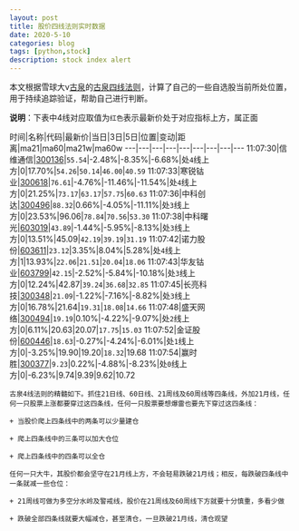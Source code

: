 ```yaml
---
layout: post
title: 股价四线法则实时数据
date: 2020-5-10
categories: blog
tags: [python,stock]
description: stock index alert
---
```



本文根据雪球大v[古泉](https://xueqiu.com/u/7148646888)的[古泉四线法则](https://xueqiu.com/7148646888/130498192)，计算了自己的一些自选股当前所处位置，用于持续追踪验证，帮助自己进行判断。

**说明**：下表中4线对应取值为`红色`表示最新价处于对应指标上方，属正面

时间|名称|代码|最新价|当日|3日|5日|位置|变动|距离|ma21|ma60|ma21w|ma60w
---|---|---|---|---|---|---|---|---
11:07:30|信维通信|[300136](https://xueqiu.com/S/SZ300136)|`55.54`|-2.48%|-8.35%|-6.68%|处`4`线上方|0|17.70%|`54.26`|`50.14`|`46.00`|`40.59`
11:07:33|寒锐钴业|[300618](https://xueqiu.com/S/SZ300618)|`76.61`|-4.76%|-11.46%|-11.54%|处`4`线上方|0|21.25%|`73.17`|`63.17`|`57.75`|`60.63`
11:07:36|中科创达|[300496](https://xueqiu.com/S/SZ300496)|`88.32`|0.66%|-4.05%|-11.11%|处`3`线上方|0|23.53%|96.06|`78.84`|`70.56`|`53.30`
11:07:38|中科曙光|[603019](https://xueqiu.com/S/SH603019)|`43.89`|-1.44%|-5.95%|-8.13%|处`3`线上方|0|13.51%|45.09|`42.19`|`39.19`|`31.19`
11:07:42|诺力股份|[603611](https://xueqiu.com/S/SH603611)|`23.12`|3.35%|8.04%|5.28%|处`4`线上方|1|13.93%|`22.06`|`21.51`|`20.04`|`18.06`
11:07:43|华友钴业|[603799](https://xueqiu.com/S/SH603799)|`42.15`|-2.52%|-5.84%|-10.18%|处`3`线上方|0|12.24%|42.87|`39.24`|`36.68`|`32.85`
11:07:45|长亮科技|[300348](https://xueqiu.com/S/SZ300348)|`21.09`|-1.22%|-7.16%|-8.82%|处`3`线上方|0|16.78%|21.64|`19.31`|`18.08`|`14.66`
11:07:48|盛天网络|[300494](https://xueqiu.com/S/SZ300494)|`19.19`|0.10%|-4.22%|-9.07%|处`2`线上方|0|6.11%|20.63|20.07|`17.75`|`15.03`
11:07:52|金证股份|[600446](https://xueqiu.com/S/SH600446)|`18.63`|-0.27%|-4.24%|-6.01%|处`1`线上方|0|-3.25%|19.90|19.20|`18.32`|19.68
11:07:54|赢时胜|[300377](https://xueqiu.com/S/SZ300377)|`9.23`|0.22%|-4.88%|-8.23%|处`0`线上方|0|-6.23%|9.74|9.39|9.62|10.72

```
古泉4线法则的精髓如下。抓住21日线、60日线、21周线及60周线等四条线，外加21月线，任何一只股票上涨都要穿过这四条线，任何一只股票要想爆雷也要先下穿过这四条线：

+ 当股价爬上四条线中的两条可以少量建仓

+ 爬上四条线中的三条可以加大仓位

+ 爬上四条线中的四条可以全仓

任何一只大牛，其股价都会坚守在21月线上方，不会轻易跌破21月线；相反，每跌破四条线中一条就减一些仓位：

+ 21周线可做为多空分水岭及警戒线，股价在21周线及60周线下方就要十分慎重，多看少做

+ 跌破全部四条线就要大幅减仓，甚至清仓，一旦跌破21月线，清仓观望
```